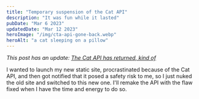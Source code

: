 ```yaml
---
title: "Temporary suspension of the Cat API"
description: "It was fun while it lasted"
pubDate: "Mar 6 2023"
updatedDate: "Mar 12 2023"
heroImage: "/img/cta-api-gone-back.webp"
heroAlt: "a cat sleeping on a pillow"
---
```


*This post has an update: [The Cat API has returned, kind of](/blog/cat-api-back)*

I wanted to launch my new static site, procrastinated because of the Cat API, and then got notified that it posed a safety risk to me, so I just nuked the old site and switched to this new one. I'll remake the API with the flaw fixed when I have the time and energy to do so.
